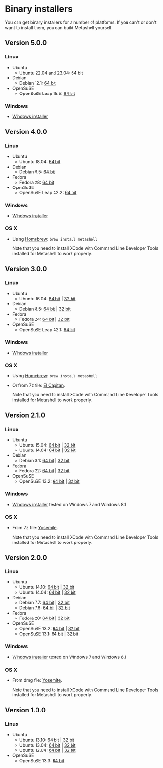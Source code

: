 # Binary installers

You can get binary installers for a number of platforms. If you can't or don't
want to install them, you can build Metashell yourself.

## Version 5.0.0

### Linux

* Ubuntu
    * Ubuntu 22.04 and 23.04:
      [64 bit](https://github.com/metashell/metashell/releases/download/v5.0.0/metashell_5.0.0_amd64.deb)
* Debian
    * Debian 12.1:
      [64 bit](https://github.com/metashell/metashell/releases/download/v5.0.0/metashell_5.0.0_amd64.deb)
* OpenSuSE
    * OpenSuSE Leap 15.5:
      [64 bit](https://github.com/metashell/metashell/releases/download/v5.0.0/metashell-5.0.0-1.x86_64.rpm)

### Windows

* [Windows installer](https://github.com/metashell/metashell/releases/download/v5.0.0/metashell-5.0.0-win64.exe)

## Version 4.0.0

### Linux

* Ubuntu
    * Ubuntu 18.04:
      [64 bit](https://github.com/metashell/metashell/releases/download/v4.0.0/metashell_4.0.0_ubuntu18.04_x86_64.deb)
* Debian
    * Debian 9.5:
      [64 bit](https://github.com/metashell/metashell/releases/download/v4.0.0/metashell_4.0.0_debian9.5_x86_64.deb)
* Fedora
    * Fedora 28:
      [64 bit](https://github.com/metashell/metashell/releases/download/v4.0.0/metashell_4.0.0_fedora28_x86_64.rpm)
* OpenSuSE
    * OpenSuSE Leap 42.2:
      [64 bit](https://github.com/metashell/metashell/releases/download/v4.0.0/metashell_4.0.0_opensuse15.0_x86_64.rpm)

### Windows

* [Windows installer](https://github.com/metashell/metashell/releases/download/v4.0.0/metashell_4.0.0_AMD64.exe)

### OS X

* Using [Homebrew](http://brew.sh/): `brew install metashell`

  Note that you need to install XCode with Command Line Developer Tools installed for Metashell to work properly.

## Version 3.0.0

### Linux

* Ubuntu
    * Ubuntu 16.04:
      [64 bit](https://github.com/metashell/metashell/releases/download/v3.0.0/metashell_3.0.0_ubuntu16.04_x86_64.deb) |
      [32 bit](https://github.com/metashell/metashell/releases/download/v3.0.0/metashell_3.0.0_ubuntu16.04_i686.deb)
* Debian
    * Debian 8.5:
      [64 bit](https://github.com/metashell/metashell/releases/download/v3.0.0/metashell_3.0.0_debian8.5_x86_64.deb) |
      [32 bit](https://github.com/metashell/metashell/releases/download/v3.0.0/metashell_3.0.0_debian8.5_i686.deb)
* Fedora
    * Fedora 24:
      [64 bit](https://github.com/metashell/metashell/releases/download/v3.0.0/metashell_3.0.0_fedora24_x86_64.rpm) |
      [32 bit](https://github.com/metashell/metashell/releases/download/v3.0.0/metashell_3.0.0_fedora24_i686.rpm)
* OpenSuSE
    * OpenSuSE Leap 42.1:
      [64 bit](https://github.com/metashell/metashell/releases/download/v3.0.0/metashell_3.0.0_opensuse42.1_x86_64.rpm)

### Windows

* [Windows installer](https://github.com/metashell/metashell/releases/download/v3.0.0/metashell_3.0.0_AMD64.exe)

### OS X

* Using [Homebrew](http://brew.sh/): `brew install metashell`

* Or from 7z file: [El Capitan](https://github.com/metashell/metashell/releases/download/v3.0.0/metashell_3.0.0_osx10.11.6_x86_64.7z).

  Note that you need to install XCode with Command Line Developer Tools installed for Metashell to work properly.

## Version 2.1.0

### Linux

* Ubuntu
    * Ubuntu 15.04:
      [64 bit](https://github.com/metashell/metashell/releases/download/v2.1.0/metashell_2.1.0_ubuntu15.04_x86_64.deb) |
      [32 bit](https://github.com/metashell/metashell/releases/download/v2.1.0/metashell_2.1.0_ubuntu15.04_i686.deb)
    * Ubuntu 14.04:
      [64 bit](https://github.com/metashell/metashell/releases/download/v2.1.0/metashell_2.1.0_ubuntu14.04_x86_64.deb) |
      [32 bit](https://github.com/metashell/metashell/releases/download/v2.1.0/metashell_2.1.0_ubuntu14.04_i686.deb)
* Debian
    * Debian 8.1:
      [64 bit](https://github.com/metashell/metashell/releases/download/v2.1.0/metashell_2.1.0_debian8.1_x86_64.deb) |
      [32 bit](https://github.com/metashell/metashell/releases/download/v2.1.0/metashell_2.1.0_debian8.1_i686.deb)
* Fedora
    * Fedora 22:
      [64 bit](https://github.com/metashell/metashell/releases/download/v2.1.0/metashell_2.1.0_fedora22_x86_64.rpm) |
      [32 bit](https://github.com/metashell/metashell/releases/download/v2.1.0/metashell_2.1.0_fedora22_i686.rpm)
* OpenSuSE
    * OpenSuSE 13.2:
      [64 bit](https://github.com/metashell/metashell/releases/download/v2.1.0/metashell_2.1.0_opensuse13.2_x86_64.rpm) |
      [32 bit](https://github.com/metashell/metashell/releases/download/v2.1.0/metashell_2.1.0_opensuse13.2_i686.rpm)

### Windows

* [Windows installer](https://github.com/metashell/metashell/releases/download/v2.1.0/metashell_2.1.0_AMD64.exe)
  tested on Windows 7 and Windows 8.1

### OS X

* From 7z file: [Yosemite](https://github.com/metashell/metashell/releases/download/v2.1.0/metashell_2.1.0_osx10.10.4_x86_64.7z).

  Note that you need to install XCode with Command Line Developer Tools installed for Metashell to work properly.

## Version 2.0.0

### Linux

* Ubuntu
    * Ubuntu 14.10:
      [64 bit](https://github.com/metashell/metashell/releases/download/v2.0.0/metashell_2.0.0_ubuntu14.10_x86_64.deb) |
      [32 bit](https://github.com/metashell/metashell/releases/download/v2.0.0/metashell_2.0.0_ubuntu14.10_i686.deb)
    * Ubuntu 14.04:
      [64 bit](https://github.com/metashell/metashell/releases/download/v2.0.0/metashell_2.0.0_ubuntu14.04_x86_64.deb) |
      [32 bit](https://github.com/metashell/metashell/releases/download/v2.0.0/metashell_2.0.0_ubuntu14.04_i686.deb)
* Debian
    * Debian 7.7:
      [64 bit](https://github.com/metashell/metashell/releases/download/v2.0.0/metashell_2.0.0_debian7.7_x86_64.deb) |
      [32 bit](https://github.com/metashell/metashell/releases/download/v2.0.0/metashell_2.0.0_debian7.7_i686.deb)
    * Debian 7.6:
      [64 bit](https://github.com/metashell/metashell/releases/download/v2.0.0/metashell_2.0.0_debian7.6_x86_64.deb) |
      [32 bit](https://github.com/metashell/metashell/releases/download/v2.0.0/metashell_2.0.0_debian7.6_i686.deb)
* Fedora
    * Fedora 20:
      [64 bit](https://github.com/metashell/metashell/releases/download/v2.0.0/metashell_2.0.0_fedora20_x86_64.rpm) |
      [32 bit](https://github.com/metashell/metashell/releases/download/v2.0.0/metashell_2.0.0_fedora20_i686.rpm)
* OpenSuSE
    * OpenSuSE 13.2:
      [64 bit](https://github.com/metashell/metashell/releases/download/v2.0.0/metashell_2.0.0_opensuse13.2_x86_64.rpm) |
      [32 bit](https://github.com/metashell/metashell/releases/download/v2.0.0/metashell_2.0.0_opensuse13.2_i686.rpm)
    * OpenSuSE 13.1:
      [64 bit](https://github.com/metashell/metashell/releases/download/v2.0.0/metashell_2.0.0_opensuse13.1_x86_64.rpm) |
      [32 bit](https://github.com/metashell/metashell/releases/download/v2.0.0/metashell_2.0.0_opensuse13.1_i686.rpm)

### Windows

* [Windows installer](https://github.com/metashell/metashell/releases/download/v2.0.0/metashell_2.0.0_AMD64.exe)
  tested on Windows 7 and Windows 8.1

### OS X

* From dmg file: [Yosemite](https://github.com/metashell/metashell/releases/download/v2.0.0/metashell_2.0.0_osx10.10_x86_64.dmg).

  Note that you need to install XCode with Command Line Developer Tools installed for Metashell to work properly.

## Version 1.0.0

### Linux

* Ubuntu
    * Ubuntu 13.10:
      [64 bit](https://github.com/metashell/metashell/releases/download/v1.0.0/metashell_1.0.0_ubuntu13.10_x86_64.deb) |
      [32 bit](https://github.com/metashell/metashell/releases/download/v1.0.0/metashell_1.0.0_ubuntu13.10_i686.deb)
    * Ubuntu 13.04:
      [64 bit](https://github.com/metashell/metashell/releases/download/v1.0.0/metashell_1.0.0_ubuntu13.04_x86_64.deb) |
      [32 bit](https://github.com/metashell/metashell/releases/download/v1.0.0/metashell_1.0.0_ubuntu13.04_i686.deb)
    * Ubuntu 12.04:
      [64 bit](https://github.com/metashell/metashell/releases/download/v1.0.0/metashell_1.0.0_ubuntu12.04_x86_64.deb) |
      [32 bit](https://github.com/metashell/metashell/releases/download/v1.0.0/metashell_1.0.0_ubuntu12.04_i686.deb)
* OpenSuSE
    * OpenSuSE 13.3: [64 bit](https://github.com/metashell/metashell/releases/download/v1.0.0/metashell_1.0.0_opensuse12.3_x86_64.rpm)

<p>&nbsp;</p>

